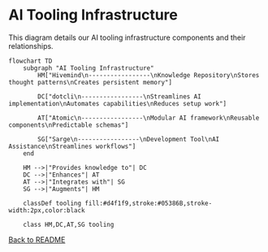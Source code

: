 # AI Tooling Infrastructure

This diagram details our AI tooling infrastructure components and their relationships.

```mermaid
flowchart TD
    subgraph "AI Tooling Infrastructure"
        HM["Hivemind\n-----------------\nKnowledge Repository\nStores thought patterns\nCreates persistent memory"]
        
        DC["dotcli\n-----------------\nStreamlines AI implementation\nAutomates capabilities\nReduces setup work"]
        
        AT["Atomic\n-----------------\nModular AI framework\nReusable components\nPredictable schemas"]
        
        SG["Sarge\n-----------------\nDevelopment Tool\nAI Assistance\nStreamlines workflows"]
    end
    
    HM -->|"Provides knowledge to"| DC
    DC -->|"Enhances"| AT
    AT -->|"Integrates with"| SG
    SG -->|"Augments"| HM
    
    classDef tooling fill:#d4f1f9,stroke:#05386B,stroke-width:2px,color:black
    
    class HM,DC,AT,SG tooling
```

[Back to README](316,%20Inc.md) 